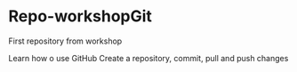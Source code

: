 # Repo-workshopGit
First repository from workshop

Learn how o use GitHub
Create a repository, commit, pull and push changes